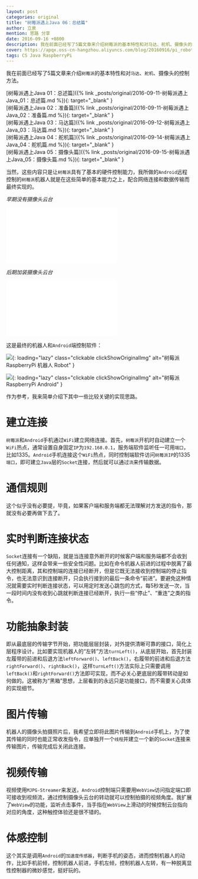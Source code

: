 ```yaml
---
layout: post
categories: original
title: "树莓派遇上Java 06：总结篇"
author: 立泉
mention: 思路 分享
date: 2016-09-16 +0800
description: 我在前面已经写了5篇文章来介绍树莓派的基本特性和对马达、舵机、摄像头的控制方法，这些内容只是让树莓派具有了基本的硬件控制能力，我做的Android远程控制的树莓派机器人就是在这些简单的基本能力之上，配合网络连接和数据传输而最终实现的。
cover: https://apqx.oss-cn-hangzhou.aliyuncs.com/blog/20160916/pi_robot_thumb.jpg
tags: CS Java RaspberryPi
---
```


我在前面已经写了5篇文章来介绍`树莓派`的基本特性和对`马达`、`舵机`、摄像头的控制方法。

[树莓派遇上Java 01：总述篇]({% link _posts/original/2016-09-11-树莓派遇上Java_01：总述篇.md %}){: target="_blank" }  
[树莓派遇上Java 02：准备篇]({% link _posts/original/2016-09-11-树莓派遇上Java_02：准备篇.md %}){: target="_blank" }  
[树莓派遇上Java 03：马达篇]({% link _posts/original/2016-09-12-树莓派遇上Java_03：马达篇.md %}){: target="_blank" }  
[树莓派遇上Java 04：舵机篇]({% link _posts/original/2016-09-14-树莓派遇上Java_04：舵机篇.md %}){: target="_blank" }  
[树莓派遇上Java 05：摄像头篇]({% link _posts/original/2016-09-15-树莓派遇上Java_05：摄像头篇.md %}){: target="_blank" }

当然，这些内容只是让`树莓派`具有了基本的硬件控制能力，我所做的`Android`远程控制的`树莓派`机器人就是在这些简单的基本能力之上，配合网络连接和数据传输而最终实现的。

*早期没有摄像头云台*

<div class="video-container">
    <iframe loading="lazy" src="//player.bilibili.com/player.html?aid=7220639&bvid=BV1Qs411W7Ej&cid=11806879&page=1" scrolling="no" border="0" frameborder="no" framespacing="0" allowfullscreen="true"> </iframe>
</div>

*后期加装摄像头云台*

<div class="video-container">
    <iframe loading="lazy" src="//player.bilibili.com/player.html?aid=7220639&bvid=BV1Qs411W7Ej&cid=11806118&page=2" scrolling="no" border="0" frameborder="no" framespacing="0" allowfullscreen="true"> </iframe>
</div>

这是最终的机器人和`Android`端控制软件：

![](https://apqx.oss-cn-hangzhou.aliyuncs.com/blog/20160916/pi_robot_thumb.jpg){: loading="lazy" class="clickable clickShowOriginalImg" alt="树莓派 RaspberryPi 机器人 Robot" }

![](https://apqx.oss-cn-hangzhou.aliyuncs.com/blog/20160916/pi_controller_android.png){: loading="lazy" class="clickable clickShowOriginalImg" alt="树莓派 RaspberryPi Android" }

作为参考，我来简单介绍下其中一些比较关键的实现思路。

# 建立连接

`树莓派`和`Android`手机通过`WiFi`建立网络连接。首先，`树莓派`开机时自动建立一个`WiFi`热点，通常设置自身固定`IP`为`192.168.0.1`，服务端软件监听任一可用`端口`，比如1335。`Android`手机连接这个`WiFi`热点，同时控制端软件访问`树莓派IP`的1335`端口`，即可建立`Java`层的`Socket`连接，然后就可以通过`流`来传输数据。

# 通信规则

这个似乎没有必要提，毕竟，如果客户端和服务端都无法理解对方发送的指令，那就没有必要再做下去了。

# 实时判断连接状态

`Socket`连接有一个缺陷，就是当连接意外断开的时候客户端和服务端都不会收到任何通知，这样会带来一些安全性问题。比如在命令机器人前进的过程中脱离了最大控制距离，其和控制端的连接已经断开，但是它既无法接收到控制端的停止指令，也无法意识到连接断开，只会执行接到的最后一条命令“前进”。要避免这种情况就需要实时判断连接状态，可以用定时发送心跳包的方式，每5秒发送一次，当一段时间内没有收到心跳就判断连接已经断开，执行一些“停止”、“重连”之类的指令。

# 功能抽象封装

即从最底层的传输字节开始，把功能层层封装，对外提供清晰可靠的接口，简化上层程序设计。比如要实现机器人的“左转”方法`turnLeft()`，从底层开始，首先封装左履带的前进和后退方法`leftForward()`、`leftBack()`，右履带的前进和后退方法`rightForward()`、`rightBack()`，这样`turnLeft()`方法实际上只需要调用`leftBack()`和`rightForward()`方法即可实现，而不必关心更底层的履带转动是如何做的。这被称为“黑箱”思想，上层看到的永远只是功能接口，而不需要关心具体的实现细节。

# 图片传输

机器人的摄像头拍摄照片后，我希望立即将此图片传输到`Android`手机上，为了使其传输的同时也能正常收发指令，应单独开一个`线程`并建立一个新的`Socket`连接来传输图片，传输完成后关闭此连接。

# 视频传输

视频使用`MJPG-Streamer`来发送，`Android`控制端只需要用`WebView`访问指定端口即可接收到视频流，通过控制摄像头云台的转动就可以控制拍摄的视频角度。我扩展了`WebView`的功能，监听点击事件，当手指在`WebView`上滑动的时候控制云台指向对应的角度，这种触控体验还是很不错的。

# 体感控制

这个其实是调用`Android`的`加速度传感器`，判断手机的姿态，进而控制机器人的动作，比如手机前倾，控制机器人前进，手机左倾，控制机器人左转，有一种脱离显性控制器的微妙感觉，挺好玩的。